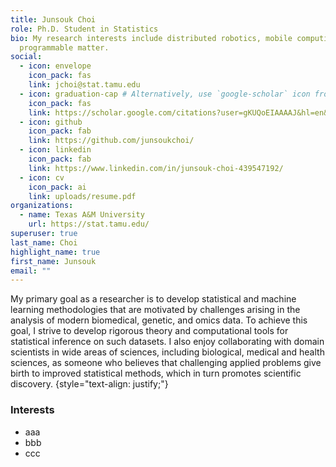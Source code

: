 ```yaml
---
title: Junsouk Choi
role: Ph.D. Student in Statistics
bio: My research interests include distributed robotics, mobile computing and
  programmable matter.
social:
  - icon: envelope
    icon_pack: fas
    link: jchoi@stat.tamu.edu
  - icon: graduation-cap # Alternatively, use `google-scholar` icon from `ai` icon pack
    icon_pack: fas
    link: https://scholar.google.com/citations?user=gKUQoEIAAAAJ&hl=en&oi=ao
  - icon: github
    icon_pack: fab
    link: https://github.com/junsoukchoi/
  - icon: linkedin
    icon_pack: fab
    link: https://www.linkedin.com/in/junsouk-choi-439547192/
  - icon: cv
    icon_pack: ai
    link: uploads/resume.pdf
organizations:
  - name: Texas A&M University
    url: https://stat.tamu.edu/
superuser: true
last_name: Choi
highlight_name: true
first_name: Junsouk
email: ""
---
```


<div align="left">

My primary goal as a researcher is to develop statistical and machine learning methodologies that are motivated by challenges arising in the analysis of modern biomedical, genetic, and omics data. To achieve this goal, I strive to develop rigorous theory and computational tools for statistical inference on such datasets. I also enjoy collaborating with domain scientists in wide areas of sciences, including biological, medical and health sciences, as someone who believes that challenging applied problems give birth to improved statistical methods, which in turn promotes scientific discovery.
{style="text-align: justify;"}
 
### Interests
- aaa
- bbb
- ccc

